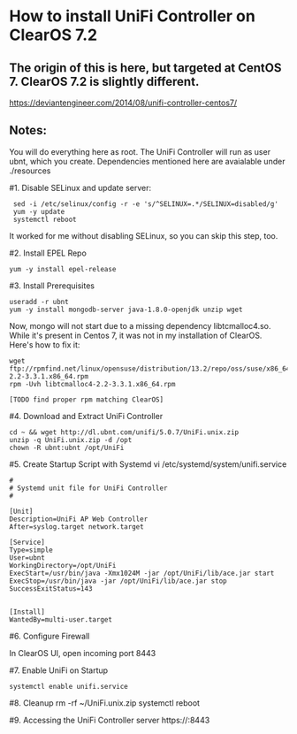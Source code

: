 # How to install UniFi Controller on ClearOS 7.2

## The origin of this is here, but targeted at CentOS 7. ClearOS 7.2 is slightly different. 

https://deviantengineer.com/2014/08/unifi-controller-centos7/

## Notes:

You will do everything here as root. The UniFi Controller will run as user ubnt, which you create.
Dependencies mentioned here are avaialable under ./resources 


#1. Disable SELinux and update server:

     sed -i /etc/selinux/config -r -e 's/^SELINUX=.*/SELINUX=disabled/g'
     yum -y update
     systemctl reboot
  
It worked for me without disabling SELinux, so you can skip this step, too.

#2. Install EPEL Repo

    yum -y install epel-release
  
#3. Install Prerequisites

	useradd -r ubnt
	yum -y install mongodb-server java-1.8.0-openjdk unzip wget
	
Now, mongo will not start due to a missing dependency libtcmalloc4.so. While it's present in Centos 7, it was not in
my installation of ClearOS. Here's how to fix it:

	wget ftp://rpmfind.net/linux/opensuse/distribution/13.2/repo/oss/suse/x86_64/libtcmalloc4-2.2-3.3.1.x86_64.rpm
	rpm -Uvh libtcmalloc4-2.2-3.3.1.x86_64.rpm
	
	[TODO find proper rpm matching ClearOS]

#4. Download and Extract UniFi Controller

	cd ~ && wget http://dl.ubnt.com/unifi/5.0.7/UniFi.unix.zip
	unzip -q UniFi.unix.zip -d /opt
	chown -R ubnt:ubnt /opt/UniFi
	
#5. Create Startup Script with Systemd
	vi /etc/systemd/system/unifi.service
	
	#
	# Systemd unit file for UniFi Controller
	#
	
	[Unit]
	Description=UniFi AP Web Controller
	After=syslog.target network.target
	
	[Service]
	Type=simple
	User=ubnt
	WorkingDirectory=/opt/UniFi
	ExecStart=/usr/bin/java -Xmx1024M -jar /opt/UniFi/lib/ace.jar start
	ExecStop=/usr/bin/java -jar /opt/UniFi/lib/ace.jar stop
	SuccessExitStatus=143
	
	
	[Install]
	WantedBy=multi-user.target
 	
#6. Configure Firewall

In ClearOS UI, open incoming port 8443

#7. Enable UniFi on Startup

	systemctl enable unifi.service
	
#8. Cleanup
	rm -rf ~/UniFi.unix.zip
	systemctl reboot
	
#9. Accessing the UniFi Controller server
	https://<your-server-ip>:8443
	

